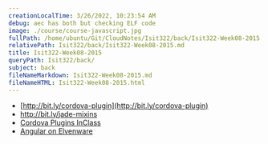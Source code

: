 ```yaml
---
creationLocalTime: 3/26/2022, 10:23:54 AM
debug: aec has both but checking ELF code
image: ./course/course-javascript.jpg
fullPath: /home/ubuntu/Git/CloudNotes/Isit322/back/Isit322-Week08-2015.md
relativePath: Isit322/back/Isit322-Week08-2015.md
title: Isit322-Week08-2015
queryPath: Isit322/back/
subject: back
fileNameMarkdown: Isit322-Week08-2015.md
fileNameHTML: Isit322-Week08-2015.html
---
```



<!-- toc -->
<!-- tocstop -->

*   [http://bit.ly/cordova-plugin](http://bit.ly/cordova-plugin)
*   <span id="docs-internal-guid-82877e03-c2f7-26cc-6d97-742c7d110e15">[<span>http://bit.ly/jade-mixins</span>](http://bit.ly/jade-mixins)</span>
*   [Cordova Plugins InClass](/courses/1085616)
*   [Angular on Elvenware](http://elvenware.com/charlie/development/web/JavaScript/Angular.html)